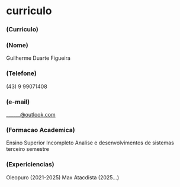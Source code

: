 # curriculo

### (Curriculo)
### (Nome)
Guilherme Duarte Figueira
### (Telefone)
(43) 9 99071408
### (e-mail)
______@outlook.com
### (Formacao Academica)
Ensino Superior Incompleto
Analise e desenvolvimentos de sistemas terceiro semestre
### (Expericiencias)
Oleopuro (2021-2025)
Max Atacdista (2025...)
